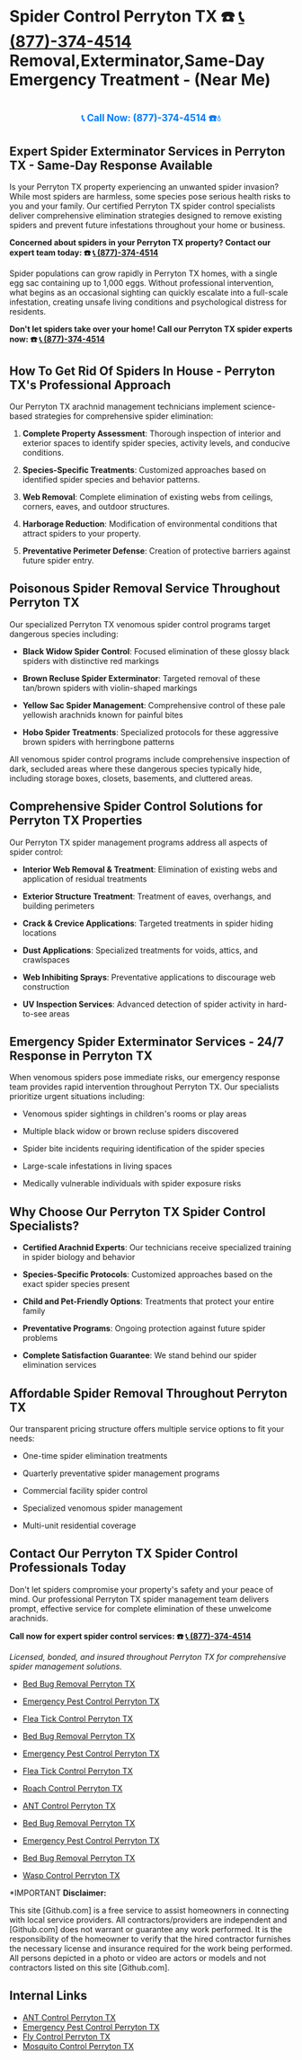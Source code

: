 # Spider Control Perryton TX ☎️ [📞 (877)-374-4514](https://pest-control-4514.netlify.app) Removal,Exterminator,Same-Day Emergency Treatment - (Near Me)
# 

<p align="center" style="font-size: 1.2em; font-weight: bold; margin: 20px 0;">
  <a href="https://pest-control-4514.netlify.app" target="_blank" style="color: #007BFF; text-decoration: none;">📞 Call Now: (877)-374-4514 ☎️💧</a>
</p>

## Expert Spider Exterminator Services in Perryton TX - Same-Day Response Available

Is your Perryton TX property experiencing an unwanted spider invasion? While most spiders are harmless, some species pose serious health risks to you and your family. Our certified Perryton TX spider control specialists deliver comprehensive elimination strategies designed to remove existing spiders and prevent future infestations throughout your home or business.

**Concerned about spiders in your Perryton TX property? Contact our expert team today: ☎️ [📞 (877)-374-4514](https://pest-control-4514.netlify.app)**

Spider populations can grow rapidly in Perryton TX homes, with a single egg sac containing up to 1,000 eggs. Without professional intervention, what begins as an occasional sighting can quickly escalate into a full-scale infestation, creating unsafe living conditions and psychological distress for residents.

**Don't let spiders take over your home! Call our Perryton TX spider experts now: ☎️ [📞 (877)-374-4514](https://pest-control-4514.netlify.app)**

## How To Get Rid Of Spiders In House - Perryton TX's Professional Approach

Our Perryton TX arachnid management technicians implement science-based strategies for comprehensive spider elimination:

1. **Complete Property Assessment**: Thorough inspection of interior and exterior spaces to identify spider species, activity levels, and conducive conditions.

2. **Species-Specific Treatments**: Customized approaches based on identified spider species and behavior patterns.

3. **Web Removal**: Complete elimination of existing webs from ceilings, corners, eaves, and outdoor structures.

4. **Harborage Reduction**: Modification of environmental conditions that attract spiders to your property.

5. **Preventative Perimeter Defense**: Creation of protective barriers against future spider entry.

## Poisonous Spider Removal Service Throughout Perryton TX

Our specialized Perryton TX venomous spider control programs target dangerous species including:

- **Black Widow Spider Control**: Focused elimination of these glossy black spiders with distinctive red markings

- **Brown Recluse Spider Exterminator**: Targeted removal of these tan/brown spiders with violin-shaped markings

- **Yellow Sac Spider Management**: Comprehensive control of these pale yellowish arachnids known for painful bites

- **Hobo Spider Treatments**: Specialized protocols for these aggressive brown spiders with herringbone patterns

All venomous spider control programs include comprehensive inspection of dark, secluded areas where these dangerous species typically hide, including storage boxes, closets, basements, and cluttered areas.

## Comprehensive Spider Control Solutions for Perryton TX Properties

Our Perryton TX spider management programs address all aspects of spider control:

- **Interior Web Removal & Treatment**: Elimination of existing webs and application of residual treatments

- **Exterior Structure Treatment**: Treatment of eaves, overhangs, and building perimeters

- **Crack & Crevice Applications**: Targeted treatments in spider hiding locations

- **Dust Applications**: Specialized treatments for voids, attics, and crawlspaces

- **Web Inhibiting Sprays**: Preventative applications to discourage web construction

- **UV Inspection Services**: Advanced detection of spider activity in hard-to-see areas

## Emergency Spider Exterminator Services - 24/7 Response in Perryton TX

When venomous spiders pose immediate risks, our emergency response team provides rapid intervention throughout Perryton TX. Our specialists prioritize urgent situations including:

- Venomous spider sightings in children's rooms or play areas

- Multiple black widow or brown recluse spiders discovered

- Spider bite incidents requiring identification of the spider species

- Large-scale infestations in living spaces

- Medically vulnerable individuals with spider exposure risks

## Why Choose Our Perryton TX Spider Control Specialists?

- **Certified Arachnid Experts**: Our technicians receive specialized training in spider biology and behavior

- **Species-Specific Protocols**: Customized approaches based on the exact spider species present

- **Child and Pet-Friendly Options**: Treatments that protect your entire family

- **Preventative Programs**: Ongoing protection against future spider problems

- **Complete Satisfaction Guarantee**: We stand behind our spider elimination services

## Affordable Spider Removal Throughout Perryton TX

Our transparent pricing structure offers multiple service options to fit your needs:

- One-time spider elimination treatments

- Quarterly preventative spider management programs

- Commercial facility spider control

- Specialized venomous spider management

- Multi-unit residential coverage

## Contact Our Perryton TX Spider Control Professionals Today

Don't let spiders compromise your property's safety and your peace of mind. Our professional Perryton TX spider management team delivers prompt, effective service for complete elimination of these unwelcome arachnids.

**Call now for expert spider control services: ☎️ [📞 (877)-374-4514](https://pest-control-4514.netlify.app)**

*Licensed, bonded, and insured throughout Perryton TX for comprehensive spider management solutions.*


- [Bed Bug Removal Perryton TX](https://github.com/allyoucaneatsushiin/pest-control/blob/main/Bed-Bug-Removal-Perryton-TX-877-374-4514-Exterminator-Same-Day-Emergency-Treatment-Near-Me.md)
- [Emergency Pest Control Perryton TX](https://github.com/allyoucaneatsushiin/pest-control/blob/main/Emergency-Pest-Control-Perryton-TX-877-374-4514-24-7-Fast-Response-Near-Me.md)
- [Flea Tick Control Perryton TX](https://github.com/allyoucaneatsushiin/pest-control/blob/main/Flea-Tick-Control-Perryton-TX-877-374-4514-Removal-Exterminator-Same-Day-Emergency-Treatment-Near-Me.md)


- [Bed Bug Removal Perryton TX](https://github.com/allyoucaneatsushiin/pest-control/blob/main/Bed-Bug-Removal-Perryton-TX-877-374-4514-Exterminator-Same-Day-Emergency-Treatment-Near-Me.md)
- [Emergency Pest Control Perryton TX](https://github.com/allyoucaneatsushiin/pest-control/blob/main/Emergency-Pest-Control-Perryton-TX-877-374-4514-24-7-Fast-Response-Near-Me.md)
- [Flea Tick Control Perryton TX](https://github.com/allyoucaneatsushiin/pest-control/blob/main/Flea-Tick-Control-Perryton-TX-877-374-4514-Removal-Exterminator-Same-Day-Emergency-Treatment-Near-Me.md)


- [Roach Control Perryton TX](https://github.com/allyoucaneatsushiin/pest-control/blob/main/Roach-Control-Perryton-TX-877-374-4514-Removal-Exterminator-Same-Day-Emergency-Treatment-Near-Me.md)
- [ANT Control Perryton TX](https://github.com/allyoucaneatsushiin/pest-control/blob/main/ANT-Control-Perryton-TX-877-374-4514-Prevention-Extermination-Same-Day-Emergency-Treatment-Near-Me.md)
- [Bed Bug Removal Perryton TX](https://github.com/allyoucaneatsushiin/pest-control/blob/main/Bed-Bug-Removal-Perryton-TX-877-374-4514-Exterminator-Same-Day-Emergency-Treatment-Near-Me.md)


- [Emergency Pest Control Perryton TX](https://github.com/allyoucaneatsushiin/pest-control/blob/main/Emergency-Pest-Control-Perryton-TX-877-374-4514-24-7-Fast-Response-Near-Me.md)
- [Bed Bug Removal Perryton TX](https://github.com/allyoucaneatsushiin/pest-control/blob/main/Bed-Bug-Removal-Perryton-TX-877-374-4514-Exterminator-Same-Day-Emergency-Treatment-Near-Me.md)
- [Wasp Control Perryton TX](https://github.com/allyoucaneatsushiin/pest-control/blob/main/Wasp-Control-Perryton-TX-877-374-4514-Removal-Exterminator-Same-Day-Emergency-Treatment-Near-Me.md)


*IMPORTANT **Disclaimer:**  

This site [Github.com] is a free service to assist homeowners in connecting with local service providers. All contractors/providers are independent and [Github.com] does not warrant or guarantee any work performed. It is the responsibility of the homeowner to verify that the hired contractor furnishes the necessary license and insurance required for the work being performed. All persons depicted in a photo or video are actors or models and not contractors listed on this site [Github.com].


## Internal Links
- [ANT Control Perryton TX](https://github.com/allyoucaneatsushiin/pest-control/blob/main/ANT-Control-Perryton-TX-877-374-4514-Prevention-Extermination-Same-Day-Emergency-Treatment-Near-Me.md)
- [Emergency Pest Control Perryton TX](https://github.com/allyoucaneatsushiin/pest-control/blob/main/Emergency-Pest-Control-Perryton-TX-877-374-4514-24-7-Fast-Response-Near-Me.md)
- [Fly Control Perryton TX](https://github.com/allyoucaneatsushiin/pest-control/blob/main/Fly-Control-Perryton-TX-877-374-4514-Prevention-Same-Day-Emergency-Treatment-Near-Me.md)
- [Mosquito Control Perryton TX](https://github.com/allyoucaneatsushiin/pest-control/blob/main/Mosquito-Control-Perryton-TX-877-374-4514-Exterminator-Same-Day-Emergency-Treatment-Near-Me.md)
